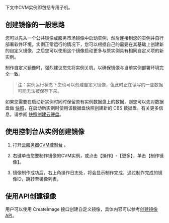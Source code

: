 下文中CVM实例即包括专用子机。

## 创建镜像的一般思路

您可以先从一个公共镜像或服务市场镜像中启动实例，然后连接到您的实例并自行部署软件环境。实例正常运行的情况下，您可以根据自己的需要在其基础上创建新的自定义镜像，之后您可以使用这个镜像启动更多与原实例具有相同自定义项的新实例。

制作自定义镜像时，强烈建议您先将实例关机，以确保镜像与当前实例部署环境完全一致。
>注：实例运行状态下您也可以创建自定义镜像，但此时正在读写的一些数据可能无法被保存下来。

如果您需要在启动新实例时同时保留原有实例数据盘上的数据，则您可以先对数据盘做 [快照](http://tce.fsphere.cn/doc/product/362/2455)，在启动新实例时使用该数据盘快照创建新的 CBS 数据盘。有关更多信息，请参阅 [快照创建云硬盘](http://tce.fsphere.cn/doc/product/362/2455#6.-.E4.BD.BF.E7.94.A8.E5.BF.AB.E7.85.A7.E5.88.9B.E5.BB.BA.E7.A3.81.E7.9B.98)。

## 使用控制台从实例创建镜像

1) 打开[云服务器CVM控制台](http://console.tce.fsphere.cn/cvm/) 。

2) 右键单击您要制作镜像的CVM实例，或点击【操作】-【更多】，单击【制作镜像】。

3) 镜像制作成功后，右上角操作日志处，将会显示制作完成，通过制作完成的镜像ID，跳转至镜像列表。

## 使用API创建镜像
用户可以使用 CreateImage 接口创建自定义镜像，具体内容可以参考[创建镜像 API](http://tce.fsphere.cn/doc/api/229/1273)。
